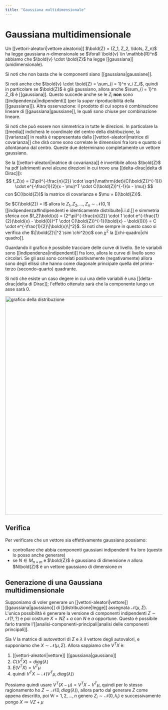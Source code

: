 ```yaml
---
title: "Gaussiana multidimensionale"
---
```

# Gaussiana multidimensionale
Un [[vettori-aleatori|vettore aleatorio]] $\bold{Z} = (Z_1, Z_2, \ldots, Z_n)$ ha legge gaussiana $n$-dimensionale se $\forall \bold{v} \in \mathbb{R}^n$ abbiamo che $\bold{v} \cdot \bold{Z}$ ha legge [[gaussiana]] (unidimensionale).

Si noti che non basta che le componenti siano [[gaussiana|gaussiane]].

Si noti anche che $\bold{v} \cdot \bold{Z} = \sum_{i = 1}^n v_i Z_i$, quindi in particolare se $\bold{Z}$ è già gaussiano, allora anche $\sum_{i = 1}^n Z_i$ è [[gaussiana]]. Questo succede anche se le $Z_i$ **non** sono [[indipendenza|indipendenti]] (per la *super* riproducibilità della [[gaussiana]]). Altra osservazione: il prodotto di cui sopra è combinazione lineare di [[gaussiana|gaussiane]], le quali sono chiuse per combinazione lineare.

Si noti che può essere non simmetrica in tutte le direzioni. In particolare la [[media]] indicherà le coordinate del centro della distribuzione, la [[varianza]] in realtà è rappresentata dalla [[vettori-aleatori|matrice di covarianza]] che dirà come sono correlate le dimensioni fra loro e quanto si allontanano dal centro. Queste due determinano completamente un vettore gaussiano.

Se la [[vettori-aleatori|matrice di covarianza]] è invertibile allora $\bold{Z}$ ha pdf (altrimenti avrei alcune direzioni in cui trovo una [[delta-dirac|delta di Dirac]]):
$$
    f_Z(x) = (2\pi)^{-\frac{n}{2}} \cdot \sqrt{\mathrm{det}(C(\bold{Z})^{-1})} \cdot e^{-\frac{1}{2}(x - \mu)^T \cdot C(\bold{Z})^{-1}(x - \mu)}
$$
con $C(\bold{Z})$ la matrice di covarianza e $\mu = E(\bold{Z})$.

Se $C(\bold{Z}) = I$ allora le $Z_1, Z_2, \ldots, Z_n \sim \mathcal{N}(0, 1)$ [[indipendenza#Indipendenti e identicamente distribuite|i.i.d.]] e simmetria sferica con $f_Z(\bold{x}) = (2^\pi)^{-\frac{n}{2}} \cdot 1 \cdot e^{-\frac{1}{2}(\bold{x} - \bold{0})^T \cdot C(\bold{Z})^{-1}(\bold{x} - \bold{0})} = C \cdot e^{-\frac{1}{2}\|\bold{x}\|^2}$. Si noti che sempre in questo caso si verifica che $\|\bold{Z}\|^2 \sim \chi^2(n)$ con $\chi^2$ la [[chi-quadro|chi quadro]].

Guardando il grafico è possibile tracciare delle curve di livello. Se le variabili sono [[indipendenza|indipendenti]] fra loro, allora le curve di livello sono circolari. Se gli assi sono correlati positivamente (negativamente) allora sono degli ellissi che hanno come diagonale principale quella del primo-terzo (secondo-quarto) quadrante.

Si noti che esiste un caso degere in cui una delle variabili è una [[delta-dirac|delta di Dirac]]; l'effetto ottenuto sarà che la componente lungo un asse sarà $0$.

<img src="https://www.mathworks.com/help/examples/stats/win64/ComputeTheMultivariateNormalPdfExample_01.png" alt="grafico della distribuzione" width=700>

## Verifica
Per verificare che un vettore sia effettivamente gaussiano possiamo:
- controllare che abbia componenti gaussiani indipendenti fra loro (questo lo posso anche generare)
- se $N \in M_{n \times m}$ e $\bold{Z}$ è gaussiano di dimensione $n$ allora $N\bold{Z}$ è un vettore gaussiano di dimensione $m$

## Generazione di una Gaussiana multidimensionale
Supponiamo di voler generare un [[vettori-aleatori|vettore]] [[gaussiana|gaussiano]] di [[distribuzione|legge]] assegnata $\mathcal{N}(\mu, \Sigma)$. L'unica possibilità è generare la versione di componenti indipendenti $Z \sim \mathcal{N}(?, ?)$ e poi costrure $X = N Z + a$ con $N$ e $a$ opportune. Questo è possibile farlo tramite l'[[analisi-componenti-principali|analisi delle componenti principali]].

Sia $V$ la matrice di autovettori di $\Sigma$ e $\lambda$ il vettore degli autovalori, e supponiamo che $X \sim \mathcal{N}(\mu, \Sigma)$. Allora sappiamo che $V^TX$ è:
1) [[vettori-aleatori|vettore]] [[gaussiana|gaussiano]]
2) $C(V^TX) = diag(\lambda)$
3) $E(V^TX) = V^T\mu$
4) quindi $V^TX \sim \mathcal{N}(V^T\mu, diag(\lambda))$

Possiamo quindi usare $V^T(X-\mu) = V^TX - V^T\mu$, quindi per lo stesso ragionamento ho $Z \sim \mathcal{N}(0, diag(\lambda))$, allora parto dal generare $Z$ come appena descritto, poi $\forall i = 1, 2, \ldots, n$ genero $Z_i \sim \mathcal{N}(0, \lambda_i)$ e successivamente pongo $X \coloneqq VZ + \mu$
